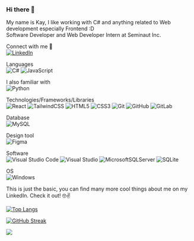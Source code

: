 ### Hi there 👋
My name is Kay, I like working with C# and anything related to Web development especially Frontend :D <br>
Software Developer and Web Developer Intern at Seminaut Inc.

Connect with me :handshake: <br> [![LinkedIn](https://img.shields.io/badge/linkedin-%230077B5.svg?style=for-the-badge&logo=linkedin&logoColor=white)](https://www.linkedin.com/in/kay-truong-158824185/)

Languages <br> ![C#](https://img.shields.io/badge/c%23-%23239120.svg?style=for-the-badge&logo=c-sharp&logoColor=white)
![JavaScript](https://img.shields.io/badge/javascript-%23323330.svg?style=for-the-badge&logo=javascript&logoColor=%23F7DF1E)

I also familiar with <br> ![Python](https://img.shields.io/badge/python-3670A0?style=for-the-badge&logo=python&logoColor=ffdd54)

Technologies/Frameworks/Libraries <br> ![React](https://img.shields.io/badge/react-%2320232a.svg?style=for-the-badge&logo=react&logoColor=%2361DAFB)
![TailwindCSS](https://img.shields.io/badge/tailwindcss-%2338B2AC.svg?style=for-the-badge&logo=tailwind-css&logoColor=white)
![HTML5](https://img.shields.io/badge/html5-%23E34F26.svg?style=for-the-badge&logo=html5&logoColor=white)
![CSS3](https://img.shields.io/badge/css3-%231572B6.svg?style=for-the-badge&logo=css3&logoColor=white)
![Git](https://img.shields.io/badge/git-%23F05033.svg?style=for-the-badge&logo=git&logoColor=white)
![GitHub](https://img.shields.io/badge/github-%23121011.svg?style=for-the-badge&logo=github&logoColor=white)
![GitLab](https://img.shields.io/badge/gitlab-%23181717.svg?style=for-the-badge&logo=gitlab&logoColor=white)

Database <br> ![MySQL](https://img.shields.io/badge/mysql-%2300f.svg?style=for-the-badge&logo=mysql&logoColor=white)

Design tool <br> ![Figma](https://img.shields.io/badge/figma-%23F24E1E.svg?style=for-the-badge&logo=figma&logoColor=white)

Software <br> ![Visual Studio Code](https://img.shields.io/badge/Visual%20Studio%20Code-0078d7.svg?style=for-the-badge&logo=visual-studio-code&logoColor=white)
![Visual Studio](https://img.shields.io/badge/Visual%20Studio-5C2D91.svg?style=for-the-badge&logo=visual-studio&logoColor=white)
![MicrosoftSQLServer](https://img.shields.io/badge/Microsoft%20SQL%20Server-CC2927?style=for-the-badge&logo=microsoft%20sql%20server&logoColor=white)
![SQLite](https://img.shields.io/badge/sqlite-%2307405e.svg?style=for-the-badge&logo=sqlite&logoColor=white)

OS <br> ![Windows](https://img.shields.io/badge/Windows-0078D6?style=for-the-badge&logo=windows&logoColor=white)

This is just the basic, you can find many more cool things about me on my LinkedIn. Check it out! :nerd_face::v:

[![Top Langs](https://github-readme-stats.vercel.app/api/top-langs/?username=KayT98&hide_progress=true)](https://github.com/KayT98)

[![GitHub Streak](https://streak-stats.demolab.com/?user=KayT98&currStreakNum=2FD3EB&fire=pink&sideLabels=F00&date_format=[Y.]n.j&theme=dark)](https://git.io/streak-stats)

![](https://komarev.com/ghpvc/?username=KayT98)
